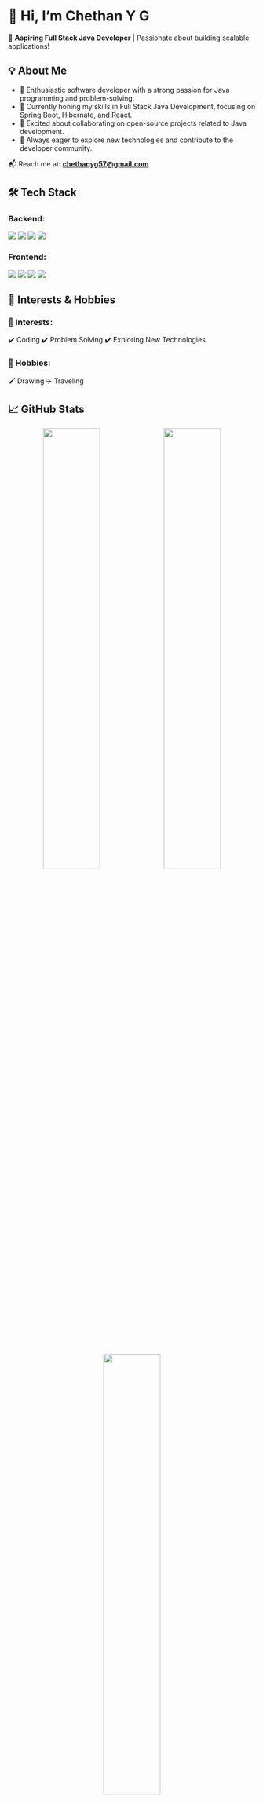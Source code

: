 # 👋 Hi, I’m Chethan Y G

🚀 **Aspiring Full Stack Java Developer** | Passionate about building scalable applications!


## 💡 About Me

- 🔹 Enthusiastic software developer with a strong passion for Java programming and problem-solving.
- 🔹 Currently honing my skills in Full Stack Java Development, focusing on Spring Boot, Hibernate, and React.
- 🔹 Excited about collaborating on open-source projects related to Java development.
- 🔹 Always eager to explore new technologies and contribute to the developer community.

📬 Reach me at: **chethanyg57@gmail.com**


## 🛠️ Tech Stack

### Backend:

<p align="left">
  <img src="https://img.shields.io/badge/Java-ED8B00?style=for-the-badge&logo=openjdk&logoColor=white" />
  <img src="https://img.shields.io/badge/Spring%20Boot-6DB33F?style=for-the-badge&logo=spring&logoColor=white" />
  <img src="https://img.shields.io/badge/Hibernate-59666C?style=for-the-badge&logo=hibernate&logoColor=white" />
  <img src="https://img.shields.io/badge/MySQL-4479A1?style=for-the-badge&logo=mysql&logoColor=white" />
</p>

### Frontend:

<p align="left">
  <img src="https://img.shields.io/badge/HTML5-E34F26?style=for-the-badge&logo=html5&logoColor=white" />
  <img src="https://img.shields.io/badge/CSS3-1572B6?style=for-the-badge&logo=css3&logoColor=white" />
  <img src="https://img.shields.io/badge/JavaScript-F7DF1E?style=for-the-badge&logo=javascript&logoColor=black" />
  <img src="https://img.shields.io/badge/React-61DAFB?style=for-the-badge&logo=react&logoColor=black" />
</p>

## 🎯 Interests & Hobbies

### 🎯 Interests:
✔️ Coding
✔️ Problem Solving
✔️ Exploring New Technologies

### 🎨 Hobbies:
🖌️ Drawing
✈️ Traveling


## 📈 GitHub Stats

<p align="center">
  <img src="https://github-readme-stats.vercel.app/api?username=Chethan-YG&show_icons=true&theme=tokyonight" width="48%" />
  <img src="https://github-readme-streak-stats.herokuapp.com/?user=Chethan-YG&theme=tokyonight" width="48%" />
</p>  <p align="center">
  <img src="https://github-readme-stats.vercel.app/api/top-langs/?username=Chethan-YG&layout=compact&theme=tokyonight" width="48%" />
</p>  

⭐ Let's connect and collaborate!
💻 Happy Coding! 

